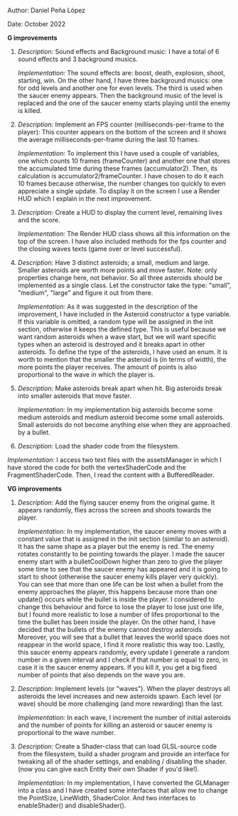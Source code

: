 Author: Daniel Peña López

Date: October 2022

**G improvements**
1. *Description:* Sound effects and Background music: I have a total of 6 sound effects and 3 background musics.
   
   *Implementation:* The sound effects are: boost, death, explosion, shoot, starting, win. On the other hand, I have
   three background musics: one for odd levels and another one for even levels. The third is used
   when the saucer enemy appears. Then the background music of the level is replaced and the one of
   the saucer enemy starts playing until the enemy is killed.
   
2. *Description:* Implement an FPS counter (milliseconds-per-frame to the player): This counter appears on the
   bottom of the screen and it shows the average milliseconds-per-frame during the last 10 frames.

   *Implementation:* To implement this I have used a couple of variables, one which counts 10 frames (frameCounter) 
   and another one that stores the accumulated time during these frames (accumulator2). Then, its
   calculation is accumulator2/frameCounter. I have chosen to do it each 10 frames because
   otherwise, the number changes too quickly to even appreciate a single update. To display it on the
   screen I use a Render HUD which I explain in the next improvement.
   
5. *Description:* Create a HUD to display the current level, remaining lives and the score.

   *Implementation:* The Render HUD class shows all this information on the top of the screen. I have also included methods for the fps 
   counter and the closing waves texts (game over or level successful).
   
6. *Description:* Have 3 distinct asteroids; a small, medium and large. Smaller asteroids are worth more points 
   and move faster. Note: only properties change here, not behavior. So all three asteroids should 
   be implemented as a single class. Let the constructor take the type: "small", "medium", "large" 
   and figure it out from there.

   *Implementation:* As it was suggested in the description of the improvement, I have included in the Asteroid 
   constructor a type variable. If this variable is omitted, a random type will be assigned in
   the init section, otherwise it keeps the defined type. This is useful because we want random
   asteroids when a wave start, but we will want specific types when an asteroid is destroyed and
   it breaks apart in other asteroids.
   To define the type of the asteroids, I have used an enum.
   It is worth to mention that the smaller the asteroid is (in terms of width), the more points the
   player receives. The amount of points is also proportional to the wave in which the player is.

7. *Description:* Make asteroids break apart when hit. Big asteroids break into smaller asteroids that move faster.

   *Implementation:* In my implementation big asteroids become some medium asteroids and medium asteroid become some
   small asteroids. Small asteroids do not become anything else when they are approached by a bullet.
   
10. *Description:* Load the shader code from the filesystem.

   *Implementation:* I access two text files with the assetsManager in which
   I have stored the code for both the vertexShaderCode and the FragmentShaderCode. Then, I read the
   content with a BufferedReader.

**VG improvements**
1. *Description:* Add the flying saucer enemy from the original game. It appears randomly, flies across the screen
   and shoots towards the player.

   *Implementation:* In my implementation, the saucer enemy moves with a constant value
   that is assigned in the init section (similar to an asteroid). It has the same shape as a player
   but the enemy is red. The enemy rotates constantly to be pointing towards the player. I made the
   saucer enemy start with a bulletCoolDown higher than zero to give the player some time to see that
   the saucer enemy has appeared and it is going to start to shoot (otherwise the saucer enemy kills
   player very quickly).
   You can see that more than one life can be lost when a bullet from the enemy approaches the
   player, this happens because more than one update() occurs while the bullet is inside the player.
   I considered to change this behaviour and force to lose the player to lose just one life, but I 
   found more realistic to lose a number of lifes proportional to the time the bullet has been inside
   the player.
   On the other hand, I have decided that the bullets of the enemy cannot destroy asteroids.
   Moreover, you will see that a bullet that leaves the world space does not reappear in the world
   space, I find it more realistic this way too.
   Lastly, this saucer enemy appears randomly, every update I generate a random number in a given
   interval and I check if that number is equal to zero, in case it is the saucer enemy appears.
   If you kill it, you get a big fixed number of points that also depends on the wave you are.
   
2. *Description:* Implement levels (or "waves"). When the player destroys all asteroids the level increases 
   and new asteroids spawn. Each level (or wave) should be more challenging (and more rewarding)
   than the last.

   *Implementation:* In each wave, I increment the number of initial asteroids and the number of points for killing
   an asteroid or saucer enemy is proportional to the wave number.
   
3. *Description:* Create a Shader-class that can load GLSL-source code from the filesystem, build a shader 
   program and provide an interface for tweaking all of the shader settings, and 
   enabling / disabling the shader. (now you can give each Entity their own Shader
   if you'd like!).

   *Implementation:* In my implementation, I have converted the GLManager into a class and I have created some
   interfaces that allow me to change the PointSize, LineWidth, ShaderColor. And two interfaces to
   enableShader() and disableShader().